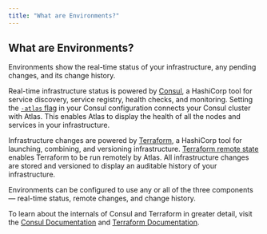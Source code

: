 ```yaml
---
title: "What are Environments?"
---
```

## What are Environments?

Environments show the real-time status of your infrastructure,
any pending changes, and its change history.

Real-time infrastructure status is powered by
[Consul](https://consul.io), a HashiCorp tool for service
discovery, service registry, health checks, and monitoring.
Setting the [`-atlas` flag](https://consul.io/docs/guides/atlas.html)
in your Consul configuration connects your Consul cluster with Atlas. This
enables Atlas to display the health of all the nodes and services
in your infrastructure.

Infrastructure changes are powered by [Terraform](https://terraform.io),
a HashiCorp tool for launching, combining, and versioning infrastructure.
[Terraform remote state](https://terraform.io/docs/commands/remote.html)
enables Terraform to be run remotely by Atlas. All infrastructure changes
are stored and versioned to display an auditable history of your
infrastructure.

Environments can be configured to use any or all of the three components —
real-time status, remote changes, and change history.

To learn about the internals of Consul and Terraform in greater detail,
visit the [Consul Documentation](https://consul.io/docs) and
[Terraform Documentation](https://terraform.io/docs).
